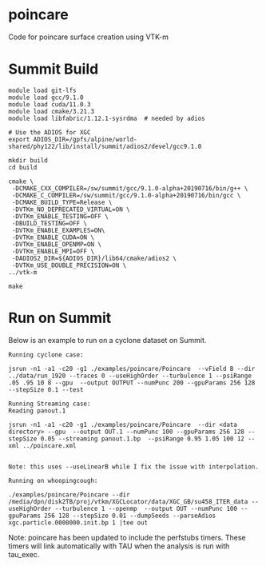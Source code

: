 # poincare
Code for poincare surface creation using VTK-m

# Summit Build
```
module load git-lfs
module load gcc/9.1.0
module load cuda/11.0.3
module load cmake/3.21.3
module load libfabric/1.12.1-sysrdma  # needed by adios

# Use the ADIOS for XGC
export ADIOS_DIR=/gpfs/alpine/world-shared/phy122/lib/install/summit/adios2/devel/gcc9.1.0

mkdir build
cd build

cmake \
 -DCMAKE_CXX_COMPILER=/sw/summit/gcc/9.1.0-alpha+20190716/bin/g++ \
 -DCMAKE_C_COMPILER=/sw/summit/gcc/9.1.0-alpha+20190716/bin/gcc \
 -DCMAKE_BUILD_TYPE=Release \
 -DVTKm_NO_DEPRECATED_VIRTUAL=ON \
 -DVTKm_ENABLE_TESTING=OFF \
 -DBUILD_TESTING=OFF \
 -DVTKm_ENABLE_EXAMPLES=ON\
 -DVTKm_ENABLE_CUDA=ON \
 -DVTKm_ENABLE_OPENMP=ON \
 -DVTKm_ENABLE_MPI=OFF \
 -DADIOS2_DIR=${ADIOS_DIR}/lib64/cmake/adios2 \
 -DVTKm_USE_DOUBLE_PRECISION=ON \
../vtk-m

make

```

# Run on Summit
Below is an example to run on a cyclone dataset on Summit.

```
Running cyclone case:

jsrun -n1 -a1 -c20 -g1 ./examples/poincare/Poincare  --vField B --dir ../data/run_1920 --traces 0 --useHighOrder --turbulence 1 --psiRange .05 .95 10 8 --gpu  --output OUTPUT --numPunc 200 --gpuParams 256 128 --stepSize 0.1 --test

Running Streaming case:
Reading panout.1

jsrun -n1 -a1 -c20 -g1 ./examples/poincare/Poincare  --dir <data directory> --gpu  --output OUT.1 --numPunc 100 --gpuParams 256 128 --stepSize 0.05 --streaming panout.1.bp  --psiRange 0.95 1.05 100 12 --xml ../poincare.xml


Note: this uses --useLinearB while I fix the issue with interpolation.

Running on whoopingcough:

./examples/poincare/Poincare --dir /media/dpn/disk2TB/proj/vtkm/XGCLocator/data/XGC_GB/su458_ITER_data --useHighOrder --turbulence 1 --openmp  --output OUT --numPunc 100 --gpuParams 256 128 --stepSize 0.01 --dumpSeeds --parseAdios xgc.particle.0000000.init.bp 1 |tee out

```

Note: poincare has been updated to include the perfstubs timers.  These timers will link automatically with TAU when the analysis is run with tau_exec.
